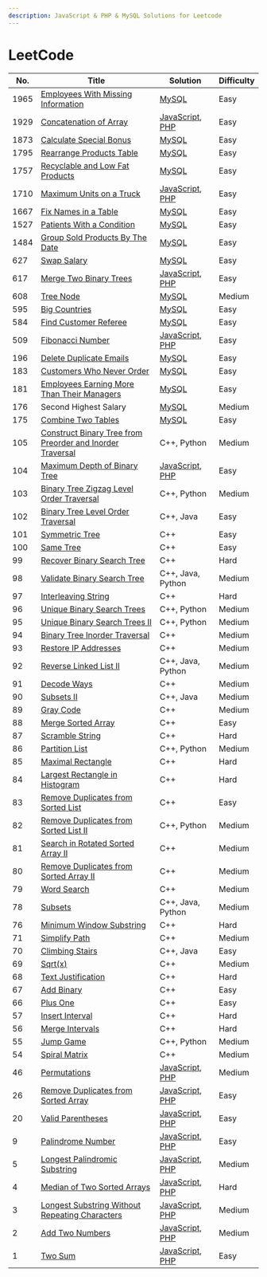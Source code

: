 ```yaml
---
description: JavaScript & PHP & MySQL Solutions for Leetcode
---
```


# LeetCode

| No.  | Title                                                                                                                                                 | Solution                                                                                                                                                                  | Difficulty |
| ---- | ----------------------------------------------------------------------------------------------------------------------------------------------------- | ------------------------------------------------------------------------------------------------------------------------------------------------------------------------- | ---------- |
| 1965 | [Employees With Missing Information](problems/1965.-employees-with-missing-information.md)                                                            | [MySQL](problems/1965.-employees-with-missing-information.md#javascript)                                                                                                  | Easy       |
| 1929 | [Concatenation of Array](problems/1929.-concatenation-of-array.md)                                                                                    | [JavaScript](problems/1929.-concatenation-of-array.md#javascript), [PHP](problems/1929.-concatenation-of-array.md#javascript-1)                                           | Easy       |
| 1873 | [Calculate Special Bonus](problems/1873.-calculate-special-bonus.md)                                                                                  | [MySQL](problems/1873.-calculate-special-bonus.md#javascript)                                                                                                             | Easy       |
| 1795 | [Rearrange Products Table](problems/1795.-rearrange-products-table.md)                                                                                | [MySQL](problems/1795.-rearrange-products-table.md#javascript)                                                                                                            | Easy       |
| 1757 | [Recyclable and Low Fat Products](problems/1757.-recyclable-and-low-fat-products.md)                                                                  | [MySQL](problems/1757.-recyclable-and-low-fat-products.md#javascript)                                                                                                     | Easy       |
| 1710 | [Maximum Units on a Truck](problems/1710.-maximum-units-on-a-truck.md)                                                                                | [JavaScript](problems/1710.-maximum-units-on-a-truck.md#javascript), [PHP](problems/1710.-maximum-units-on-a-truck.md#javascript-1)                                       | Easy       |
| 1667 | [Fix Names in a Table](problems/1667.-fix-names-in-a-table.md)                                                                                        | [MySQL](problems/1667.-fix-names-in-a-table.md#javascript)                                                                                                                | Easy       |
| 1527 | [Patients With a Condition](problems/1527.-patients-with-a-condition.md)                                                                              | [MySQL](problems/1527.-patients-with-a-condition.md#javascript)                                                                                                           | Easy       |
| 1484 | [Group Sold Products By The Date](problems/1484.-group-sold-products-by-the-date.md)                                                                  | [MySQL](problems/1484.-group-sold-products-by-the-date.md#javascript)                                                                                                     | Easy       |
| 627  | [Swap Salary](problems/627.-swap-salary.md)                                                                                                           | [MySQL](problems/627.-swap-salary.md#javascript)                                                                                                                          | Easy       |
| 617  | [Merge Two Binary Trees](problems/617.-merge-two-binary-trees.md)                                                                                     | [JavaScript](problems/617.-merge-two-binary-trees.md#javascript), [PHP](problems/617.-merge-two-binary-trees.md#javascript-1)                                             | Easy       |
| 608  | [Tree Node](problems/608.-tree-node.md)                                                                                                               | [MySQL](problems/608.-tree-node.md#javascript)                                                                                                                            | Medium     |
| 595  | [Big Countries](problems/595.-big-countries.md)                                                                                                       | [MySQL](problems/595.-big-countries.md#javascript)                                                                                                                        | Easy       |
| 584  | [Find Customer Referee](problems/584.-find-customer-referee.md)                                                                                       | [MySQL](problems/584.-find-customer-referee.md#javascript)                                                                                                                | Easy       |
| 509  | [Fibonacci Number](problems/509.-fibonacci-number.md)                                                                                                 | [JavaScript](problems/509.-fibonacci-number.md#javascript), [PHP](problems/509.-fibonacci-number.md#javascript-1)                                                         | Easy       |
| 196  | [Delete Duplicate Emails](problems/196.-delete-duplicate-emails.md)                                                                                   | [MySQL](problems/196.-delete-duplicate-emails.md#javascript)                                                                                                              | Easy       |
| 183  | [Customers Who Never Order](problems/183.-customers-who-never-order.md)                                                                               | [MySQL](problems/183.-customers-who-never-order.md#javascript)                                                                                                            | Easy       |
| 181  | [Employees Earning More Than Their Managers](problems/181.-employees-earning-more-than-their-managers.md)                                             | [MySQL](problems/181.-employees-earning-more-than-their-managers.md#javascript)                                                                                           | Easy       |
| 176  | Second Highest Salary                                                                                                                                 | [MySQL](problems/175.-combine-two-tables.md#javascript)                                                                                                                   | Medium     |
| 175  | [Combine Two Tables](problems/175.-combine-two-tables.md)                                                                                             | [MySQL](problems/175.-combine-two-tables.md#javascript)                                                                                                                   | Easy       |
| 105  | [Construct Binary Tree from Preorder and Inorder Traversal](https://leetcode.com/problems/construct-binary-tree-from-preorder-and-inorder-traversal/) | C++, Python                                                                                                                                                               | Medium     |
| 104  | [Maximum Depth of Binary Tree](problems/104.-maximum-depth-of-binary-tree.md)                                                                         | [JavaScript](problems/104.-maximum-depth-of-binary-tree.md#javascript), [PHP](problems/104.-maximum-depth-of-binary-tree.md#javascript-1)                                 | Easy       |
| 103  | [Binary Tree Zigzag Level Order Traversal](https://leetcode.com/problems/binary-tree-zigzag-level-order-traversal/)                                   | C++, Python                                                                                                                                                               | Medium     |
| 102  | [Binary Tree Level Order Traversal](https://leetcode.com/problems/binary-tree-level-order-traversal/)                                                 | C++, Java                                                                                                                                                                 | Easy       |
| 101  | [Symmetric Tree](https://leetcode.com/problems/symmetric-tree/)                                                                                       | C++                                                                                                                                                                       | Easy       |
| 100  | [Same Tree](https://leetcode.com/problems/same-tree/)                                                                                                 | C++                                                                                                                                                                       | Easy       |
| 99   | [Recover Binary Search Tree](https://leetcode.com/problems/recover-binary-search-tree/)                                                               | C++                                                                                                                                                                       | Hard       |
| 98   | [Validate Binary Search Tree](https://leetcode.com/problems/validate-binary-search-tree/)                                                             | C++, Java, Python                                                                                                                                                         | Medium     |
| 97   | [Interleaving String](https://leetcode.com/problems/interleaving-string/)                                                                             | C++                                                                                                                                                                       | Hard       |
| 96   | [Unique Binary Search Trees](https://leetcode.com/problems/unique-binary-search-trees/)                                                               | C++, Python                                                                                                                                                               | Medium     |
| 95   | [Unique Binary Search Trees II](https://leetcode.com/problems/unique-binary-search-trees-ii/)                                                         | C++, Python                                                                                                                                                               | Medium     |
| 94   | [Binary Tree Inorder Traversal](https://leetcode.com/problems/binary-tree-inorder-traversal/)                                                         | C++                                                                                                                                                                       | Medium     |
| 93   | [Restore IP Addresses](https://leetcode.com/problems/restore-ip-addresses/)                                                                           | C++                                                                                                                                                                       | Medium     |
| 92   | [Reverse Linked List II](https://leetcode.com/problems/reverse-linked-list-ii/)                                                                       | C++, Java, Python                                                                                                                                                         | Medium     |
| 91   | [Decode Ways](https://leetcode.com/problems/decode-ways/)                                                                                             | C++                                                                                                                                                                       | Medium     |
| 90   | [Subsets II](https://leetcode.com/problems/subsets-ii/)                                                                                               | C++, Java                                                                                                                                                                 | Medium     |
| 89   | [Gray Code](https://leetcode.com/problems/gray-code/)                                                                                                 | C++                                                                                                                                                                       | Medium     |
| 88   | [Merge Sorted Array](https://leetcode.com/problems/merge-sorted-array/)                                                                               | C++                                                                                                                                                                       | Easy       |
| 87   | [Scramble String](https://leetcode.com/problems/scramble-string/)                                                                                     | C++                                                                                                                                                                       | Hard       |
| 86   | [Partition List](https://leetcode.com/problems/partition-list/)                                                                                       | C++, Python                                                                                                                                                               | Medium     |
| 85   | [Maximal Rectangle](https://leetcode.com/problems/maximal-rectangle/)                                                                                 | C++                                                                                                                                                                       | Hard       |
| 84   | [Largest Rectangle in Histogram](https://leetcode.com/problems/largest-rectangle-in-histogram/)                                                       | C++                                                                                                                                                                       | Hard       |
| 83   | [Remove Duplicates from Sorted List](https://leetcode.com/problems/remove-duplicates-from-sorted-list/)                                               | C++                                                                                                                                                                       | Easy       |
| 82   | [Remove Duplicates from Sorted List II](https://leetcode.com/problems/remove-duplicates-from-sorted-list-ii/)                                         | C++, Python                                                                                                                                                               | Medium     |
| 81   | [Search in Rotated Sorted Array II](https://leetcode.com/problems/search-in-rotated-sorted-array-ii/)                                                 | C++                                                                                                                                                                       | Medium     |
| 80   | [Remove Duplicates from Sorted Array II](https://leetcode.com/problems/remove-duplicates-from-sorted-array-ii/)                                       | C++                                                                                                                                                                       | Medium     |
| 79   | [Word Search](https://leetcode.com/problems/word-search/)                                                                                             | C++                                                                                                                                                                       | Medium     |
| 78   | [Subsets](https://leetcode.com/problems/subsets/)                                                                                                     | C++, Java, Python                                                                                                                                                         | Medium     |
| 76   | [Minimum Window Substring](https://leetcode.com/problems/minimum-window-substring/)                                                                   | C++                                                                                                                                                                       | Hard       |
| 71   | [Simplify Path](https://leetcode.com/problems/simplify-path/)                                                                                         | C++                                                                                                                                                                       | Medium     |
| 70   | [Climbing Stairs](https://leetcode.com/problems/climbing-stairs/)                                                                                     | C++, Java                                                                                                                                                                 | Easy       |
| 69   | [Sqrt(x)](https://leetcode.com/problems/sqrtx/)                                                                                                       | C++                                                                                                                                                                       | Medium     |
| 68   | [Text Justification](https://leetcode.com/problems/text-justification/)                                                                               | C++                                                                                                                                                                       | Hard       |
| 67   | [Add Binary](https://leetcode.com/problems/add-binary/)                                                                                               | C++                                                                                                                                                                       | Easy       |
| 66   | [Plus One](https://leetcode.com/problems/plus-one/)                                                                                                   | C++                                                                                                                                                                       | Easy       |
| 57   | [Insert Interval](https://leetcode.com/problems/insert-interval/)                                                                                     | C++                                                                                                                                                                       | Hard       |
| 56   | [Merge Intervals](https://leetcode.com/problems/merge-intervals/)                                                                                     | C++                                                                                                                                                                       | Hard       |
| 55   | [Jump Game](https://leetcode.com/problems/jump-game/)                                                                                                 | C++, Python                                                                                                                                                               | Medium     |
| 54   | [Spiral Matrix](https://leetcode.com/problems/spiral-matrix/)                                                                                         | C++                                                                                                                                                                       | Medium     |
| 46   | [Permutations](problems/46.-permutations.md)                                                                                                          | [JavaScript](problems/46.-permutations.md#javascript), [PHP](problems/46.-permutations.md#javascript-1)                                                                   | Medium     |
| 26   | [Remove Duplicates from Sorted Array](problems/26.-remove-duplicates-from-sorted-array.md)                                                            | [JavaScript](problems/26.-remove-duplicates-from-sorted-array.md#javascript), [PHP](problems/26.-remove-duplicates-from-sorted-array.md#javascript-1)                     | Easy       |
| 20   | [Valid Parentheses](problems/20.-valid-parentheses.md)                                                                                                | [JavaScript](problems/20.-valid-parentheses.md#javascript), [PHP](problems/20.-valid-parentheses.md#javascript-1)                                                         | Easy       |
| 9    | [Palindrome Number](problems/9.-palindrome-number.md)                                                                                                 | [JavaScript](problems/9.-palindrome-number.md#javascript), [PHP](problems/9.-palindrome-number.md#javascript-1)                                                           | Easy       |
| 5    | [Longest Palindromic Substring](problems/5.-longest-palindromic-substring.md)                                                                         | [JavaScript](problems/5.-longest-palindromic-substring.md#javascript), [PHP](problems/5.-longest-palindromic-substring.md#javascript-1)                                   | Medium     |
| 4    | [Median of Two Sorted Arrays](problems/4.-median-of-two-sorted-arrays.md)                                                                             | [JavaScript](problems/4.-median-of-two-sorted-arrays.md#javascript), [PHP](problems/4.-median-of-two-sorted-arrays.md#javascript-1)                                       | Hard       |
| 3    | [Longest Substring Without Repeating Characters](problems/3.-longest-substring-without-repeating-characters.md)                                       | [JavaScript](problems/3.-longest-substring-without-repeating-characters.md#javascript), [PHP](problems/3.-longest-substring-without-repeating-characters.md#javascript-1) | Medium     |
| 2    | [Add Two Numbers](problems/2.-add-two-numbers.md)                                                                                                     | [JavaScript](problems/2.-add-two-numbers.md#javascript), [PHP](problems/2.-add-two-numbers.md#javascript-1)                                                               | Medium     |
| 1    | [Two Sum](problems/1.-two-sum.md)                                                                                                                     | [JavaScript](problems/1.-two-sum.md#javascript), [PHP](problems/1.-two-sum.md#php)                                                                                        | Easy       |
